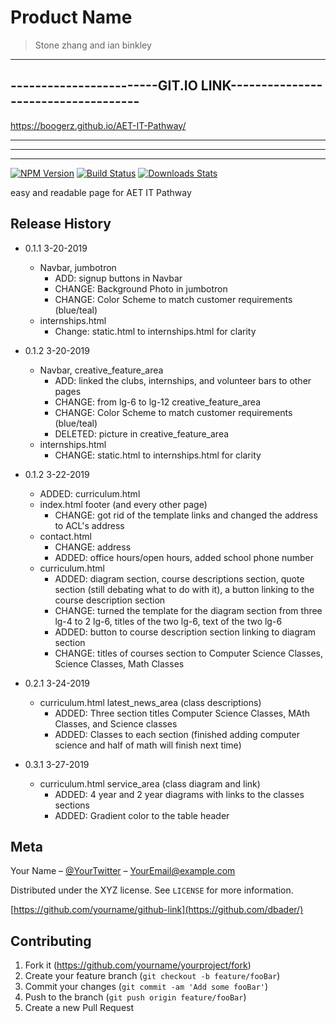 # Product Name
>Stone zhang and ian binkley

-----------------------------------------------------------------------
------------------------GIT.IO LINK------------------------------------
-----------------------------------------------------------------------

  https://boogerz.github.io/AET-IT-Pathway/

-----------------------------------------------------------------------
-----------------------------------------------------------------------
-----------------------------------------------------------------------
[![NPM Version][npm-image]][npm-url]
[![Build Status][travis-image]][travis-url]
[![Downloads Stats][npm-downloads]][npm-url]

easy and readable page for AET IT Pathway


## Release History

* 0.1.1 3-20-2019
    * Navbar, jumbotron
      * ADD: signup buttons in Navbar
      * CHANGE:  Background Photo in jumbotron
      * CHANGE: Color Scheme to match customer requirements (blue/teal)
    * internships.html
      * Change: static.html to internships.html for clarity

* 0.1.2 3-20-2019
    * Navbar, creative_feature_area
      * ADD: linked the clubs, internships, and volunteer bars to other pages
      * CHANGE:  from lg-6 to lg-12 creative_feature_area
      * CHANGE: Color Scheme to match customer requirements (blue/teal)
      * DELETED: picture in creative_feature_area
    * internships.html
      * CHANGE: static.html to internships.html for clarity

* 0.1.2 3-22-2019
  * ADDED: curriculum.html
  * index.html footer (and every other page)
    * CHANGE: got rid of the template links and changed the address to ACL's address
  * contact.html
    * CHANGE: address
    * ADDED: office hours/open hours, added school phone number
  * curriculum.html
    * ADDED: diagram section, course descriptions section, quote section (still debating what to do with it), a button linking to the course description section
    * CHANGE: turned the template for the diagram section from three lg-4 to 2 lg-6, titles of the two lg-6, text of the two lg-6
    * ADDED: button to course description section linking to diagram section
    * CHANGE: titles of courses section to Computer Science Classes, Science Classes, Math Classes

* 0.2.1 3-24-2019
  * curriculum.html latest_news_area (class descriptions)
    * ADDED: Three section titles Computer Science Classes, MAth Classes, and Science classes
    * ADDED: Classes to each section (finished adding computer science and half of math will finish next time)

* 0.3.1 3-27-2019
  * curriculum.html service_area (class diagram and link)
    * ADDED: 4 year and 2 year diagrams with links to the classes sections
    * ADDED: Gradient color to the table header







## Meta

Your Name – [@YourTwitter](https://twitter.com/dbader_org) – YourEmail@example.com

Distributed under the XYZ license. See ``LICENSE`` for more information.

[https://github.com/yourname/github-link](https://github.com/dbader/)

## Contributing

1. Fork it (<https://github.com/yourname/yourproject/fork>)
2. Create your feature branch (`git checkout -b feature/fooBar`)
3. Commit your changes (`git commit -am 'Add some fooBar'`)
4. Push to the branch (`git push origin feature/fooBar`)
5. Create a new Pull Request

<!-- Markdown link & img dfn's -->
[npm-image]: https://img.shields.io/npm/v/datadog-metrics.svg?style=flat-square
[npm-url]: https://npmjs.org/package/datadog-metrics
[npm-downloads]: https://img.shields.io/npm/dm/datadog-metrics.svg?style=flat-square
[travis-image]: https://img.shields.io/travis/dbader/node-datadog-metrics/master.svg?style=flat-square
[travis-url]: https://travis-ci.org/dbader/node-datadog-metrics
[wiki]: https://github.com/yourname/yourproject/wiki
